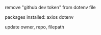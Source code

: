 remove "github dev token" from dotenv file

packages installed:
    axios
    dotenv

update owner, repo, filepath